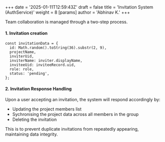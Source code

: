 +++
date = '2025-01-11T12:59:43Z'
draft = false
title = 'Invitation System (AuthService)'
weight = 8
[params]
  author = 'Abhinav K.'
+++

Team collaboration is managed through a two-step process.
#### 1. Invitation creation
```
const invitationData = {
  id: Math.random().toString(36).substr(2, 9),
  projectName,
  inviterUid,
  inviterName: inviter.displayName,
  inviteeUid: inviteeRecord.uid,
  role: role,
  status: 'pending',
};
```

#### 2. Invitation Response Handling
Upon a user accepting an invitation, the system will respond accordingly by:
- Updating the project members list
- Sychronising the project data across all members in the group
- Deleting the invitation

This is to prevent duplicate invitations from repeatedly appearing, maintaining data integrity.
